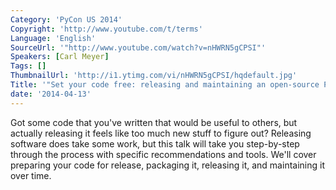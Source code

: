 ```yaml
---
Category: 'PyCon US 2014'
Copyright: 'http://www.youtube.com/t/terms'
Language: 'English'
SourceUrl: '"http://www.youtube.com/watch?v=nHWRN5gCPSI"'
Speakers: [Carl Meyer]
Tags: []
ThumbnailUrl: 'http://i1.ytimg.com/vi/nHWRN5gCPSI/hqdefault.jpg'
Title: '"Set your code free: releasing and maintaining an open-source Python project"'
date: '2014-04-13'
---
```

Got some code that you've written that would be useful to others, but actually releasing it feels like too much new stuff to figure out? Releasing software does take some work, but this talk will take you step-by-step through the process with specific recommendations and tools. We'll cover preparing your code for release, packaging it, releasing it, and maintaining it over time.